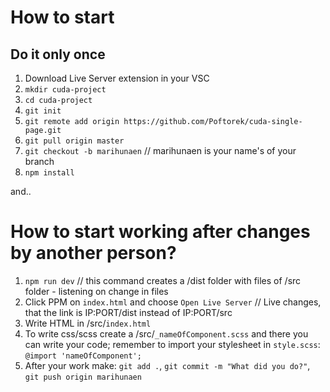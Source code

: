 # How to start
## Do it only once
1. Download Live Server extension in your VSC
2. `mkdir cuda-project`
3. `cd cuda-project`
4. `git init`
5. `git remote add origin https://github.com/Poftorek/cuda-single-page.git`
6. `git pull origin master`
7. `git checkout -b marihunaen` // marihunaen is your name's of your branch
8. `npm install`

and..

# How to start working after changes by another person?
1. `npm run dev` // this command creates a /dist folder with files of /src folder - listening on change in files
2. Click PPM on `index.html` and choose `Open Live Server` // Live changes, that the link is IP:PORT/dist instead of IP:PORT/src
3. Write HTML in /src/`index.html`
4. To write css/scss create a /src/`_nameOfComponent.scss` and there you can write your code; remember to import your stylesheet in `style.scss`: `@import 'nameOfComponent';`
5. After your work make: `git add .`, `git commit -m "What did you do?"`, `git push origin marihunaen`
